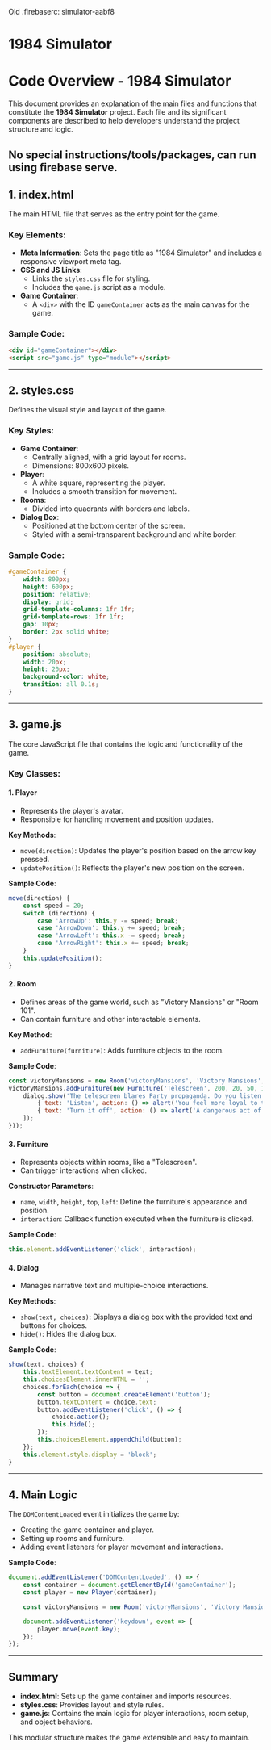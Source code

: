 Old .firebaserc: simulator-aabf8

# 1984 Simulator

# Code Overview - 1984 Simulator

This document provides an explanation of the main files and functions that constitute the **1984 Simulator** project. Each file and its significant components are described to help developers understand the project structure and logic.

No special instructions/tools/packages, can run using firebase serve.
---

## 1. **index.html**
The main HTML file that serves as the entry point for the game.

### Key Elements:
- **Meta Information**: Sets the page title as "1984 Simulator" and includes a responsive viewport meta tag.
- **CSS and JS Links**:
  - Links the `styles.css` file for styling.
  - Includes the `game.js` script as a module.
- **Game Container**:
  - A `<div>` with the ID `gameContainer` acts as the main canvas for the game.

### Sample Code:
```html
<div id="gameContainer"></div>
<script src="game.js" type="module"></script>
```

---

## 2. **styles.css**
Defines the visual style and layout of the game.

### Key Styles:
- **Game Container**:
  - Centrally aligned, with a grid layout for rooms.
  - Dimensions: 800x600 pixels.
- **Player**:
  - A white square, representing the player.
  - Includes a smooth transition for movement.
- **Rooms**:
  - Divided into quadrants with borders and labels.
- **Dialog Box**:
  - Positioned at the bottom center of the screen.
  - Styled with a semi-transparent background and white border.

### Sample Code:
```css
#gameContainer {
    width: 800px;
    height: 600px;
    position: relative;
    display: grid;
    grid-template-columns: 1fr 1fr;
    grid-template-rows: 1fr 1fr;
    gap: 10px;
    border: 2px solid white;
}
#player {
    position: absolute;
    width: 20px;
    height: 20px;
    background-color: white;
    transition: all 0.1s;
}
```

---

## 3. **game.js**
The core JavaScript file that contains the logic and functionality of the game.

### Key Classes:

#### 1. **Player**
- Represents the player's avatar.
- Responsible for handling movement and position updates.

**Key Methods**:
- `move(direction)`: Updates the player's position based on the arrow key pressed.
- `updatePosition()`: Reflects the player's new position on the screen.

**Sample Code**:
```javascript
move(direction) {
    const speed = 20;
    switch (direction) {
        case 'ArrowUp': this.y -= speed; break;
        case 'ArrowDown': this.y += speed; break;
        case 'ArrowLeft': this.x -= speed; break;
        case 'ArrowRight': this.x += speed; break;
    }
    this.updatePosition();
}
```

#### 2. **Room**
- Defines areas of the game world, such as "Victory Mansions" or "Room 101".
- Can contain furniture and other interactable elements.

**Key Method**:
- `addFurniture(furniture)`: Adds furniture objects to the room.

**Sample Code**:
```javascript
const victoryMansions = new Room('victoryMansions', 'Victory Mansions', container);
victoryMansions.addFurniture(new Furniture('Telescreen', 200, 20, 50, 100, () => {
    dialog.show('The telescreen blares Party propaganda. Do you listen or turn it off?', [
        { text: 'Listen', action: () => alert('You feel more loyal to the Party.') },
        { text: 'Turn it off', action: () => alert('A dangerous act of rebellion!') }
    ]);
}));
```

#### 3. **Furniture**
- Represents objects within rooms, like a "Telescreen".
- Can trigger interactions when clicked.

**Constructor Parameters**:
- `name`, `width`, `height`, `top`, `left`: Define the furniture's appearance and position.
- `interaction`: Callback function executed when the furniture is clicked.

**Sample Code**:
```javascript
this.element.addEventListener('click', interaction);
```

#### 4. **Dialog**
- Manages narrative text and multiple-choice interactions.

**Key Methods**:
- `show(text, choices)`: Displays a dialog box with the provided text and buttons for choices.
- `hide()`: Hides the dialog box.

**Sample Code**:
```javascript
show(text, choices) {
    this.textElement.textContent = text;
    this.choicesElement.innerHTML = '';
    choices.forEach(choice => {
        const button = document.createElement('button');
        button.textContent = choice.text;
        button.addEventListener('click', () => {
            choice.action();
            this.hide();
        });
        this.choicesElement.appendChild(button);
    });
    this.element.style.display = 'block';
}
```

---

## 4. Main Logic
The `DOMContentLoaded` event initializes the game by:
- Creating the game container and player.
- Setting up rooms and furniture.
- Adding event listeners for player movement and interactions.

**Sample Code**:
```javascript
document.addEventListener('DOMContentLoaded', () => {
    const container = document.getElementById('gameContainer');
    const player = new Player(container);

    const victoryMansions = new Room('victoryMansions', 'Victory Mansions', container);

    document.addEventListener('keydown', event => {
        player.move(event.key);
    });
});
```

---

## Summary
- **index.html**: Sets up the game container and imports resources.
- **styles.css**: Provides layout and style rules.
- **game.js**: Contains the main logic for player interactions, room setup, and object behaviors.

This modular structure makes the game extensible and easy to maintain.